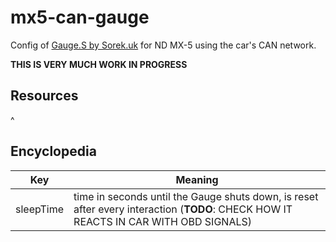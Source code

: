 # mx5-can-gauge
Config of [Gauge.S by Sorek.uk](https://github.com/handmade0octopus/gauge.s-sorek.uk) for ND MX-5 using the car's CAN network.

**THIS IS VERY MUCH WORK IN PROGRESS**

## Resources
[](https://github.com/timurrrr/RaceChronoDiyBleDevice/blob/master/can_db/mazda_mx5_nd.md)
[](https://docs.google.com/spreadsheets/d/1uqwIMof9DdaEv0EkWHXe70XNGt0FGeDxpbMAgfKbbdk/edit?gid=0#gid=0)^
[](https://www.mx5-nd-forum.de/forum/thread/7187-tpms-data-through-obd-ecu/?pageNo=1)
[](https://github.com/majbthrd/MazdaCANbus/blob/master/skyactiv.kcd)

## Encyclopedia

| Key    | Meaning     |
| ------- | ------------ |
| sleepTime |time in seconds until the Gauge shuts down, is reset after every interaction (**TODO**: CHECK HOW IT REACTS IN CAR WITH OBD SIGNALS)  |

